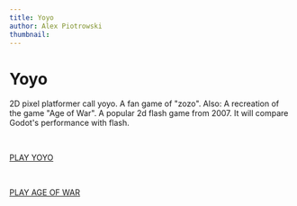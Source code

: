 ```yaml
---
title: Yoyo
author: Alex Piotrowski
thumbnail: 
---
```


# Yoyo

2D pixel platformer call yoyo. A fan game of "zozo". Also: A recreation of the game "Age of War". A popular 2d flash game from 2007. It will compare Godot's performance with flash.

<br>

[PLAY YOYO](https://awesomea.itch.io/yoyo)

<br>

[PLAY AGE OF WAR](https://awesomea.itch.io/age-of-war)